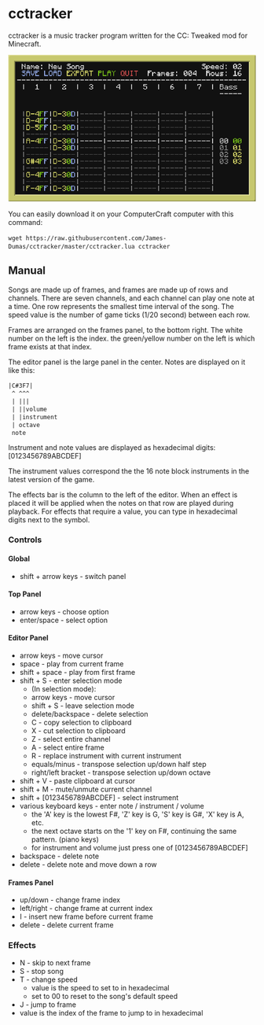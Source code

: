 # cctracker

cctracker is a music tracker program written for the CC: Tweaked mod for Minecraft.

![cctracker_example](https://github.com/James-Dumas/cctracker/blob/master/cctracker.png)

You can easily download it on your ComputerCraft computer with this command:

`wget https://raw.githubusercontent.com/James-Dumas/cctracker/master/cctracker.lua cctracker`

## Manual
Songs are made up of frames, and frames are made up of rows and channels.
There are seven channels, and each channel can play one note at a time.
One row represents the smallest time interval of the song.
The speed value is the number of game ticks (1/20 second) between each row.

Frames are arranged on the frames panel, to the bottom right.
The white number on the left is the index. the green/yellow number on the left is which frame exists at that index.

The editor panel is the large panel in the center.
Notes are displayed on it like this:

```
|C#3F7|
 ^ ^^^
 | |||
 | ||volume
 | |instrument
 | octave
 note
```

Instrument and note values are displayed as hexadecimal digits: [0123456789ABCDEF]

The instrument values correspond the the 16 note block instruments in the latest version of the game.

The effects bar is the column to the left of the editor. When an effect is placed it will be applied when the notes on that row are played during playback. For effects that require a value, you can type in hexadecimal digits next to the symbol.

### Controls

#### Global
* shift + arrow keys - switch panel
#### Top Panel
* arrow keys - choose option
* enter/space - select option
#### Editor Panel
* arrow keys - move cursor
* space - play from current frame
* shift + space - play from first frame
* shift + S - enter selection mode
  * (In selection mode):
  * arrow keys - move cursor
  * shift + S - leave selection mode
  * delete/backspace - delete selection
  * C - copy selection to clipboard
  * X - cut selection to clipboard
  * Z - select entire channel
  * A - select entire frame
  * R - replace instrument with current instrument
  * equals/minus - transpose selection up/down half step
  * right/left bracket - transpose selection up/down octave
* shift + V - paste clipboard at cursor
* shift + M - mute/unmute current channel
* shift + [0123456789ABCDEF] - select instrument
* various keyboard keys - enter note / instrument / volume
  * the 'A' key is the lowest F#, 'Z' key is G, 'S' key is G#, 'X' key is A, etc.
  * the next octave starts on the '1' key on F#, continuing the same pattern. (piano keys)
  * for instrument and volume just press one of [0123456789ABCDEF]
* backspace - delete note
* delete - delete note and move down a row
#### Frames Panel
* up/down - change frame index
* left/right - change frame at current index
* I - insert new frame before current frame
* delete - delete current frame
### Effects
* N - skip to next frame
* S - stop song
* T - change speed
  * value is the speed to set to in hexadecimal
  * set to 00 to reset to the song's default speed
* J - jump to frame
 * value is the index of the frame to jump to in hexadecimal
